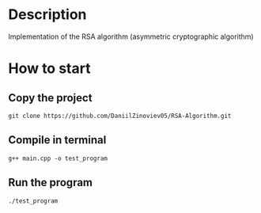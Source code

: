 # Description

Implementation of the RSA algorithm (asymmetric cryptographic algorithm) 

# How to start

## Copy the project

```
git clone https://github.com/DaniilZinoviev05/RSA-Algorithm.git
```

## Сompile in terminal

```
g++ main.cpp -o test_program   
```

## Run the program

```
./test_program   
```
